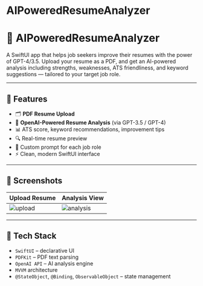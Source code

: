 # AIPoweredResumeAnalyzer

# 📄 AIPoweredResumeAnalyzer

A SwiftUI app that helps job seekers improve their resumes with the power of GPT-4/3.5. Upload your resume as a PDF, and get an AI-powered analysis including strengths, weaknesses, ATS friendliness, and keyword suggestions — tailored to your target job role.

---

## 🚀 Features

- 🗂 **PDF Resume Upload**
- 🤖 **OpenAI-Powered Resume Analysis** (via GPT-3.5 / GPT-4)
- 📊 ATS score, keyword recommendations, improvement tips
- 🔍 Real-time resume preview
- 🧠 Custom prompt for each job role
- ⚡ Clean, modern SwiftUI interface

---

## 📸 Screenshots

| Upload Resume | Analysis View |
|---------------|----------------|
| ![upload](./screenshots/upload.png) | ![analysis](./screenshots/analysis.png) |

---

## 🧪 Tech Stack

- `SwiftUI` – declarative UI
- `PDFKit` – PDF text parsing
- `OpenAI API` – AI analysis engine
- `MVVM` architecture
- `@StateObject`, `@Binding`, `ObservableObject` – state management

